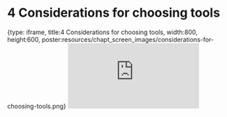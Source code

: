 # 4 Considerations for choosing tools
 
{type: iframe, title:4 Considerations for choosing tools, width:800, height:600, poster:resources/chapt_screen_images/considerations-for-choosing-tools.png}
![](https://hutchdatascience.org/Choosing_Genomics_Tools/considerations-for-choosing-tools.html)
 

 
